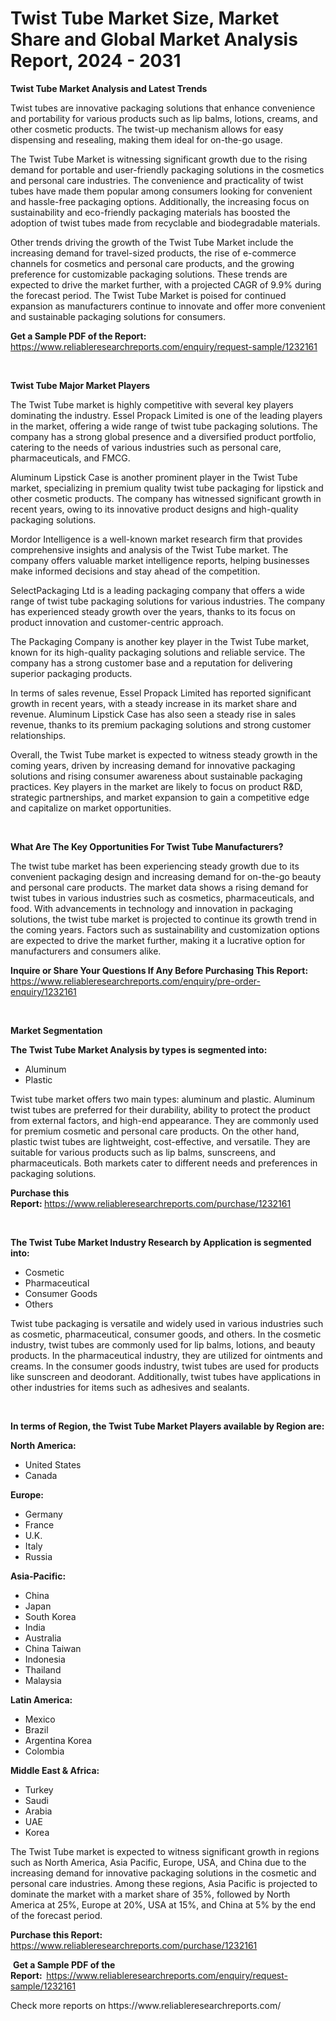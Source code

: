 <p><h1>Twist Tube Market Size, Market Share and Global Market Analysis Report, 2024 - 2031</h1></p><p><strong>Twist Tube Market Analysis and Latest Trends</strong></p>
<p><p>Twist tubes are innovative packaging solutions that enhance convenience and portability for various products such as lip balms, lotions, creams, and other cosmetic products. The twist-up mechanism allows for easy dispensing and resealing, making them ideal for on-the-go usage.</p><p>The Twist Tube Market is witnessing significant growth due to the rising demand for portable and user-friendly packaging solutions in the cosmetics and personal care industries. The convenience and practicality of twist tubes have made them popular among consumers looking for convenient and hassle-free packaging options. Additionally, the increasing focus on sustainability and eco-friendly packaging materials has boosted the adoption of twist tubes made from recyclable and biodegradable materials.</p><p>Other trends driving the growth of the Twist Tube Market include the increasing demand for travel-sized products, the rise of e-commerce channels for cosmetics and personal care products, and the growing preference for customizable packaging solutions. These trends are expected to drive the market further, with a projected CAGR of 9.9% during the forecast period. The Twist Tube Market is poised for continued expansion as manufacturers continue to innovate and offer more convenient and sustainable packaging solutions for consumers.</p></p>
<p><strong>Get a Sample PDF of the Report:&nbsp;</strong> <a href="https://www.reliableresearchreports.com/enquiry/request-sample/1232161">https://www.reliableresearchreports.com/enquiry/request-sample/1232161</a></p>
<p>&nbsp;</p>
<p><strong>Twist Tube Major Market Players</strong></p>
<p><p>The Twist Tube market is highly competitive with several key players dominating the industry. Essel Propack Limited is one of the leading players in the market, offering a wide range of twist tube packaging solutions. The company has a strong global presence and a diversified product portfolio, catering to the needs of various industries such as personal care, pharmaceuticals, and FMCG.</p><p>Aluminum Lipstick Case is another prominent player in the Twist Tube market, specializing in premium quality twist tube packaging for lipstick and other cosmetic products. The company has witnessed significant growth in recent years, owing to its innovative product designs and high-quality packaging solutions.</p><p>Mordor Intelligence is a well-known market research firm that provides comprehensive insights and analysis of the Twist Tube market. The company offers valuable market intelligence reports, helping businesses make informed decisions and stay ahead of the competition.</p><p>SelectPackaging Ltd is a leading packaging company that offers a wide range of twist tube packaging solutions for various industries. The company has experienced steady growth over the years, thanks to its focus on product innovation and customer-centric approach.</p><p>The Packaging Company is another key player in the Twist Tube market, known for its high-quality packaging solutions and reliable service. The company has a strong customer base and a reputation for delivering superior packaging products.</p><p>In terms of sales revenue, Essel Propack Limited has reported significant growth in recent years, with a steady increase in its market share and revenue. Aluminum Lipstick Case has also seen a steady rise in sales revenue, thanks to its premium packaging solutions and strong customer relationships.</p><p>Overall, the Twist Tube market is expected to witness steady growth in the coming years, driven by increasing demand for innovative packaging solutions and rising consumer awareness about sustainable packaging practices. Key players in the market are likely to focus on product R&D, strategic partnerships, and market expansion to gain a competitive edge and capitalize on market opportunities.</p></p>
<p>&nbsp;</p>
<p><strong>What Are The Key Opportunities For Twist Tube Manufacturers?</strong></p>
<p><p>The twist tube market has been experiencing steady growth due to its convenient packaging design and increasing demand for on-the-go beauty and personal care products. The market data shows a rising demand for twist tubes in various industries such as cosmetics, pharmaceuticals, and food. With advancements in technology and innovation in packaging solutions, the twist tube market is projected to continue its growth trend in the coming years. Factors such as sustainability and customization options are expected to drive the market further, making it a lucrative option for manufacturers and consumers alike.</p></p>
<p><strong>Inquire or Share Your Questions If Any Before Purchasing This Report:</strong> <a href="https://www.reliableresearchreports.com/enquiry/pre-order-enquiry/1232161">https://www.reliableresearchreports.com/enquiry/pre-order-enquiry/1232161</a></p>
<p>&nbsp;</p>
<p><strong>Market Segmentation</strong></p>
<p><strong>The Twist Tube Market Analysis by types is segmented into:</strong></p>
<p><ul><li>Aluminum</li><li>Plastic</li></ul></p>
<p><p>Twist tube market offers two main types: aluminum and plastic. Aluminum twist tubes are preferred for their durability, ability to protect the product from external factors, and high-end appearance. They are commonly used for premium cosmetic and personal care products. On the other hand, plastic twist tubes are lightweight, cost-effective, and versatile. They are suitable for various products such as lip balms, sunscreens, and pharmaceuticals. Both markets cater to different needs and preferences in packaging solutions.</p></p>
<p><strong>Purchase this Report:&nbsp;</strong><a href="https://www.reliableresearchreports.com/purchase/1232161">https://www.reliableresearchreports.com/purchase/1232161</a></p>
<p>&nbsp;</p>
<p><strong>The Twist Tube Market Industry Research by Application is segmented into:</strong></p>
<p><ul><li>Cosmetic</li><li>Pharmaceutical</li><li>Consumer Goods</li><li>Others</li></ul></p>
<p><p>Twist tube packaging is versatile and widely used in various industries such as cosmetic, pharmaceutical, consumer goods, and others. In the cosmetic industry, twist tubes are commonly used for lip balms, lotions, and beauty products. In the pharmaceutical industry, they are utilized for ointments and creams. In the consumer goods industry, twist tubes are used for products like sunscreen and deodorant. Additionally, twist tubes have applications in other industries for items such as adhesives and sealants.</p></p>
<p>&nbsp;</p>
<p><strong>In terms of Region, the Twist Tube Market Players available by Region are:</strong></p>
<p>
    <p> <strong> North America: </strong>
        <ul>
            <li>United States</li>
            <li>Canada</li>
        </ul>
        </p> 
    <p> <strong> Europe: </strong>
        <ul>
            <li>Germany</li>
            <li>France</li>
            <li>U.K.</li>
            <li>Italy</li>
            <li>Russia</li>
        </ul>
        </p> 
    <p> <strong> Asia-Pacific: </strong>
        <ul>
            <li>China</li>
            <li>Japan</li>
            <li>South Korea</li>
            <li>India</li>
            <li>Australia</li>
            <li>China Taiwan</li>
            <li>Indonesia</li>
            <li>Thailand</li>
            <li>Malaysia</li>
        </ul>
        </p> 
    <p> <strong> Latin America: </strong>
        <ul>
            <li>Mexico</li>
            <li>Brazil</li>
            <li>Argentina Korea</li>
            <li>Colombia</li>
        </ul>
        </p> 
    <p> <strong> Middle East & Africa: </strong>
        <ul>
            <li>Turkey</li>
            <li>Saudi</li>
            <li>Arabia</li>
            <li>UAE</li>
            <li>Korea</li>
        </ul>
    </p>
    </p>
<p><p>The Twist Tube market is expected to witness significant growth in regions such as North America, Asia Pacific, Europe, USA, and China due to the increasing demand for innovative packaging solutions in the cosmetic and personal care industries. Among these regions, Asia Pacific is projected to dominate the market with a market share of 35%, followed by North America at 25%, Europe at 20%, USA at 15%, and China at 5% by the end of the forecast period.</p></p>
<p><strong>Purchase this Report: </strong><a href="https://www.reliableresearchreports.com/purchase/1232161">https://www.reliableresearchreports.com/purchase/1232161</a></p>
<p>&nbsp;<strong>Get a Sample PDF of the Report:&nbsp;&nbsp;</strong><a href="https://www.reliableresearchreports.com/enquiry/request-sample/1232161">https://www.reliableresearchreports.com/enquiry/request-sample/1232161</a></p>
<p><strong></strong></p>
<p>Check more reports on https://www.reliableresearchreports.com/</p>